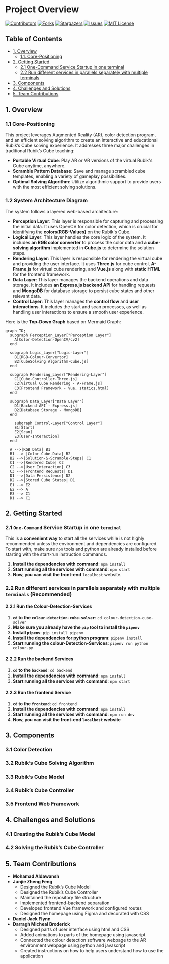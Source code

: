 # Project Overview
[![Contributors][contributors-shield]][contributors-url]
[![Forks][forks-shield]][forks-url]
[![Stargazers][stars-shield]][stars-url]
[![Issues][issues-shield]][issues-url]
[![MIT License][license-shield]][license-url]

## Table of Contents

- [1. Overview](#1-overview)
  - [1.1. Core-Positioning](#11-core-positioning)
- [2. Getting Started](#2-getting-started)
  - [2.1  One-Command Service Startup in one terminal
    ](#21-one-command-service-startup-in-one-terminal)
  - [2.2 Run different services in parallels separately with multiple terminals
    ](#22-run-different-services-in-parallels-separately-with-multiple-terminals-recommended)
- [3. Components](#3-components)
- [4. Challenges and Solutions](#4-challenges-and-solutions)
- [5. Team Contributions](#5-team-contributions)

## 1. Overview
### 1.1 Core-Positioning
This project leverages Augmented Reality (AR), color detection program, and an efficient solving algorithm to create an interactive and educational Rubik’s Cube solving experience. It addresses three major challenges in traditional Rubik’s Cube teaching:
- **Portable Virtual Cube**: Play AR or VR versions of the virtual Rubik's Cube anytime, anywhere.
- **Scramble Pattern Database**: Save and manage scrambled cube templates, enabling a variety of gameplay possibilities.
- **Optimal Solving Algorithm**: Utilize algorithmic support to provide users with the most efficient solving solutions.
### 1.2 System Architecture Diagram
The system follows a layered web-based architecture:
- **Perception Layer**: This layer is responsible for capturing and processing the initial data. It uses OpenCV for color detection, which is crucial for identifying the **colors(RGB-Values)** on the Rubik's Cube.
- **Logical Layer**: This layer handles the core logic of the system. It includes **an RGB color converter** to process the color data and **a cube-solving algorithm** implemented in **Cube.js** to determine the solution steps.
- **Rendering Layer**: This layer is responsible for rendering the virtual cube and providing the user interface. It uses **Three.js** for cube control, **A-Frame.js** for virtual cube rendering, and **Vue.js** along with **static HTML** for the frontend framework.
- **Data Layer**: This layer manages the backend operations and data storage. It includes **an Express.js backend API** for handling requests and **MongoDB** for database storage to persist cube states and other relevant data.
- **Control Layer**: This layer manages the **control flow** and **user interactions**. It includes the start and scan processes, as well as handling user interactions to ensure a smooth user experience.

Here is the **Top-Down Graph** based on Mermaid Graph:
```mermaid
graph TD;
  subgraph Perception_Layer["Perception Layer"]
    A[Color-Detection-OpenCV/cv2]
  end

  subgraph Logic_Layer["Logic-Layer"]
    B1[RGB-Colour-Convertor]
    B2[CubeSolving Algorithm-Cube.js]
  end

  subgraph Rendering_Layer["Rendering-Layer"]
    C1[Cube-Controller-Three.js]
    C2[Virtual Cube Rendering - A-Frame.js]
    C3[Frontend Framework - Vue, statics.html]
  end

  subgraph Data_Layer["Data Layer"]
    D1[Backend API - Express.js]
    D2[Database Storage - MongoDB]
  end

    subgraph Control-Layer["Control Layer"]
    E1[Start]
    E2[Scan]
    E3[User-Interaction]
  end

  A -->|RGB Data| B1
  B1 --> |Color-Cube-Data| B2
  B2 -->|Solution-&-Scramble-Steps| C1
  C1 -->|Rendered Cube| C2
  C2 -->|User Interaction| C3
  C3 -->|Frontend Requests| D1
  D1 -->|Data Persistence| D2
  D2 -->|Stored Cube States| D1
  E1 --> E2
  E2 --> A
  E3 --> C1
  D1 --> C1
```


## 2. Getting Started
### 2.1 ```One-Command``` Service Startup in one ```terminal```
This is **a convenient way** to start all the services while is not highly recommended unless the environment and dependencies are configured.
To start with, make sure `npm` tools and python are already installed before starting with the start-run instruction commands.
1. **Install the dependencies with command**: ```npm install```
2. **Start running all the services with command**: ```npm start```
3. **Now, you can visit the front-end** ```localhost``` website.
### 2.2 Run different services in parallels separately with multiple ```terminals``` (Recommended)
#### 2.2.1 Run the Colour-Detection-Services
1. **```cd``` to the ```colour-detection-cube-solver```**: ```cd colour-detection-cube-solver```
2. **Make sure you already have the ```pip``` tool to install the ```pipenv```**
3. **Install ```pipenv```**: ```pip install pipenv```
4. **Install the dependencies for python program**: ```pipenv install```
5. **Start running the colour-Detection-Services**: ```pipenv run python colour.py```
#### 2.2.2 Run the backend Services
1. **```cd``` to the ```backend```**: ```cd backend```
2. **Install the dependencies with command**: ```npm install```
3. **Start running all the services with command**: ```npm start```
#### 2.2.3 Run the frontend Service
1. **```cd``` to the ```frontend```**: ```cd frontend```
2. **Install the dependencies with command**: ```npm install```
3. **Start running all the services with command**: ```npm run dev```
4. **Now, you can visit the front-end ```localhost``` website**

## 3. Components
### 3.1 Color Detection
### 3.2 Rubik’s Cube Solving Algorithm
### 3.3 Rubik’s Cube Model
### 3.4 Rubik’s Cube Controller
### 3.5 Frontend Web Framework

## 4. Challenges and Solutions
### 4.1 Creating the Rubik’s Cube Model
### 4.2 Solving the Rubik’s Cube Controller

## 5. Team Contributions
- **Mohamad Aldawansh**
- **Junjie Zheng Feng**
  - Designed the Rubik’s Cube Model
  - Designed the Rubik’s Cube Controller
  - Maintained the repository file structure
  - Implemented frontend-backend separation
  - Developed frontend Vue framework and configured routes
  - Designed the homepage using Figma and decorated with CSS
- **Daniel Jack Flynn**
- **Darragh Micheal Broderick**
  - Designed parts of user interface using html and CSS
  - Added animations to parts of the homepage using javascript
  - Connected the colour detection software webpage to the AR environment webpage using python and javascript
  - Created instructions on how to help users understand how to use the application

<!-- links -->
[your-project-path]:mohamad03aldawamnah/rubik-s-cube-AR
[contributors-shield]: https://img.shields.io/github/contributors/mohamad03aldawamnah/rubik-s-cube-AR.svg?style=flat-square
[contributors-url]: https://github.com/mohamad03aldawamnah/rubik-s-cube-AR/graphs/contributors
[forks-shield]: https://img.shields.io/github/forks/mohamad03aldawamnah/rubik-s-cube-AR.svg?style=flat-square
[forks-url]: https://github.com/mohamad03aldawamnah/rubik-s-cube-AR/network/members
[stars-shield]: https://img.shields.io/github/stars/mohamad03aldawamnah/rubik-s-cube-AR.svg?style=flat-square
[stars-url]: https://github.com/mohamad03aldawamnah/rubik-s-cube-AR/stargazers
[issues-shield]: https://img.shields.io/github/issues/mohamad03aldawamnah/rubik-s-cube-AR.svg?style=flat-square
[issues-url]: https://github.com/mohamad03aldawamnah/rubik-s-cube-AR/issues
[license-shield]: https://img.shields.io/github/license/mohamad03aldawamnah/rubik-s-cube-AR.svg?style=flat-square
[license-url]: https://github.com/mohamad03aldawamnah/rubik-s-cube-AR/blob/master/LICENSE.txt
